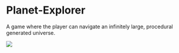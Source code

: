 # Planet-Explorer
A game where the player can navigate an infinitely large, procedural generated universe.

![](https://i.ibb.co/rmvLZjk/Screen-Shot-2019-07-31-at-3-51-17-PM.png)
